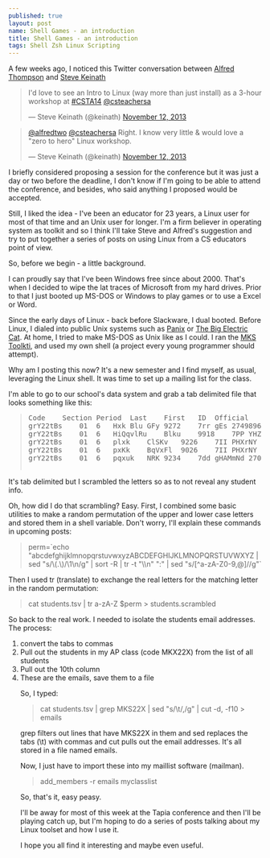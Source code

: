 ```yaml
---
published: true
layout: post
name: Shell Games - an introduction
title: Shell Games - an introduction
tags: Shell Zsh Linux Scripting
---
```




A few weeks ago, I noticed this Twitter conversation between <a href="http://twitter.com/alfredtwo">Alfred Thompson</a>  and <a href="http://twitter.com/keinath">Steve Keinath</a>

<p></p>

<blockquote class="twitter-tweet">I&#39;d love to see an Intro to Linux (way more than just install) as a 3-hour workshop at <a href="https://twitter.com/search?q=%23CSTA14&amp;src=hash">#CSTA14</a> <a href="https://twitter.com/csteachersa">@csteachersa</a></p>&mdash; Steve Keinath (@keinath) <a href="https://twitter.com/keinath/statuses/400333558603997184">November 12, 2013</a></blockquote><script async src="//platform.twitter.com/widgets.js" charset="utf-8"></script>

<blockquote class="twitter-tweet"><a href="https://twitter.com/alfredtwo">@alfredtwo</a> <a href="https://twitter.com/csteachersa">@csteachersa</a> Right. I know very little &amp; would love a &quot;zero to hero&quot; Linux workshop.</p>&mdash; Steve Keinath (@keinath) <a href="https://twitter.com/keinath/statuses/400335634297937920">November 12, 2013</a></blockquote>
<script async src="//platform.twitter.com/widgets.js" charset="utf-8"></script>

<p></p>

I briefly considered proposing a session for the conference but it was just a day or two before the deadline, I don't know if I'm going to be able to attend the conference, and besides, who said anything I proposed would be accepted.

<p></p>

Still, I liked the idea - I've been an educator for 23 years, a Linux user for most of that time and an  Unix user for longer. I'm a firm believer in operating system as toolkit and so I think I'll take Steve and Alfred's suggestion and try to put together a series of posts on using Linux from a CS educators point of view.
<p></p>


So, before we begin - a little background.

<p></p>

I can proudly say that I've been Windows free since about 2000. That's when I decided to wipe the lat traces of Microsoft from my hard drives. Prior to that I just booted up MS-DOS or Windows to play games or to use a Excel or Word.
<p></p>

Since the early days of Linux - back before Slackware, I dual booted. Before Linux, I dialed into public Unix systems such as <a href="http://www.panix.com">Panix</a> or <a href="http://en.wikipedia.org/wiki/The_Big_Electric_Cat">The Big Electric Cat</a>. At home, I tried to make MS-DOS as Unix like as I could. I ran the <a href="http://en.wikipedia.org/wiki/MKS_Toolkit">MKS Toolkti</a>, and used my own shell (a project every young programmer should attempt).
<p></p>


Why am I posting this now? It's a new semester and I find myself, as usual, leveraging the Linux shell. It was time to set up a mailing list for the class.

<p></p>

I'm able to go to our school's data system and grab a tab delimited file that looks something like this:
<p></p>

  <blockquote><pre>
Code	Section	Period	Last	First	ID	Official	Advisor	OSIS	Email
grY22tBs	01	6	Hxk	Blu GFy	9272	7rr	gEs	274989649	zlu3lxk@QylKR.oqy
grY22tBs	01	6	HiQqvlRu	Blku	9918	7PP	YHZHm	200878353	zzl8@yu.oqy
grY22tBs	01	6	plxk	ClSKv	9226	7II	PHXrNY	274661826	olxkvl@QylKR.oqy
grY22tBs	01	6	pxKk	BqVxFl	9026	7II	PHXrNY	224608174	zo6461@lqR.oqy
grY22tBs	01	6	pqxuk	NRK	9234	7dd	gHAMmNd	270217219	uRKo90@QylKR.oqy
  </pre>  </blockquote>

<p></p>

It's tab delimited but I scrambled the letters so as to not reveal any student info.
<p></p>

Oh, how did I do that scrambling? Easy. First, I combined some basic utilities to make a random permutation of the upper and lower case letters and stored them in a shell variable. Don't worry, I'll explain these commands in upcoming posts:
<p></p>

<blockquote>
perm=`echo "abcdefghijklmnopqrstuvwxyzABCDEFGHIJKLMNOPQRSTUVWXYZ | sed "s/\(.\)/\1\n/g" | sort -R | tr -t "\\n" ":" | sed "s/[^a-zA-Z0-9,@]//g"`
</blockquote>

<p></p>

Then I used tr (translate) to exchange the real letters for the matching letter in the random permutation:
<p></p>

<blockquote>
cat students.tsv | tr a-zA-Z $perm > students.scrambled
</blockquote>
<p></p>


So back to the real work. I needed to isolate the students email addresses. The process:
<p></p>

  <ol>
    <li>convert the tabs to commas</li>
	<li>Pull out the students in my AP class (code MKX22X) from the list of all students</li>
    <li>Pull out the 10th column</li>
    <li>These are the emails, save them to a file</li
  </ol>
<p></p>

So, I typed:
<p></p>

<blockquote>
cat students.tsv | grep MKS22X | sed "s/\t/,/g" | cut -d, -f10 > emails
</blockquote>
<p></p>

grep filters out lines that have MKS22X in them and sed replaces the tabs (\t) with commas and cut pulls out the email addresses. It's all stored in a file named emails.
<p></p>

Now, I just have to import these into my maillist software (mailman).
<p></p>

  <blockquote>
    add_members -r emails myclasslist
  </blockquote>
<p></p>

So, that's it, easy peasy.
<p></p>

I'll be away for most of this week at the Tapia conference and then I'll be playing catch up, but I'm hoping to do a series of posts talking about my Linux toolset and how I use it.
<p></p>

I hope you all find it interesting and maybe even useful.
<p></p>
